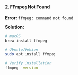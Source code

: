 #### 2. FFmpeg Not Found

**Error:** `ffmpeg: command not found`

**Solution:**
```bash
# macOS
brew install ffmpeg

# Ubuntu/Debian
sudo apt install ffmpeg

# Verify installation
ffmpeg -version
```

